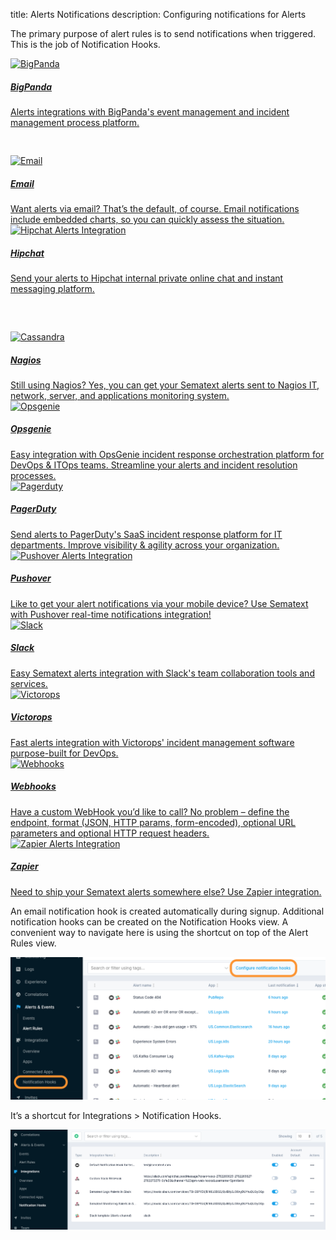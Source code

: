title: Alerts Notifications
description: Configuring notifications for Alerts

The primary purpose of alert rules is to send notifications when triggered. This is the job of Notification Hooks.

<div class="mdl-grid integrations">
    <div class="mdl-cell mdl-cell--3-col">
        <a href="/docs/integration/alerts-bigpanda-integration/">
            <div class="demo-card-event mdl-card mdl-shadow--2dp">
                <div class="flip-card-container">
                    <div class="flip-card">
                        <div class="side">
                            <img src="/docs/images/alerts/notifications/bigpanda.svg" alt="BigPanda" title="BigPanda Alerts Integration" style="width: 56px;">
                        </div>
                        <div class="side back">
                            <h5>BigPanda</h5>
                            Alerts integrations with BigPanda's event management and incident management process platform.
                        </div>
                    </div>
                </div>
            </div>
        </a>
    </div>
    <div class="mdl-cell mdl-cell--3-col">
        <a href="/docs/integration/alerts-email-integration/">
            <div class="demo-card-event mdl-card mdl-shadow--2dp">
                <div class="flip-card-container">
                    <div class="flip-card">
                        <div class="side">
                            <img src="/docs/images/alerts/notifications/mail.svg" alt="Email" title="Email Alerts Integration" style="height: 96px; padding-top: 44px;">
                        </div>
                        <div class="side back">
                            <h5>Email</h5>Want alerts via email? That’s the default, of course. Email notifications include embedded
                            charts, so you can quickly assess the situation.
                        </div>
                    </div>
                </div>
            </div>
        </a>
    </div>
    <div class="mdl-cell mdl-cell--3-col">
        <a href="/docs/integration/alerts-hipchat-integration/">
            <div class="demo-card-event mdl-card mdl-shadow--2dp">
                <div class="flip-card-container">
                    <div class="flip-card">
                        <div class="side">
                            <img src="/docs/images/alerts/notifications/hipchat.svg" alt="Hipchat Alerts Integration" title="Hipchat Alerts Integration"
                                style="width: 128px;">
                        </div>
                        <div class="side back">
                            <h5>Hipchat</h5>Send your alerts to Hipchat internal private online chat and instant messaging platform.</div>
                    </div>
                </div>
            </div>
        </a>
    </div>
    <div class="mdl-cell mdl-cell--3-col">
        <a href="/docs/integration/alerts-nagios-integration/">
            <div class="demo-card-event mdl-card mdl-shadow--2dp">
                <div class="flip-card-container">
                    <div class="flip-card">
                        <div class="side">
                            <img src="/docs/images/alerts/notifications/nagios.jpg" alt="Cassandra" title="Cassandra Monitoring" style="width: 96px; height: 32px; margin-top: 60px;">
                        </div>
                        <div class="side back">
                            <h5>Nagios</h5>
                            Still using Nagios? Yes, you can get your Sematext alerts sent to Nagios IT, network, server, and applications monitoring
                            system.</div>
                    </div>
                </div>
            </div>
        </a>
    </div>
</div>
<div class="mdl-grid integrations">
    <div class="mdl-cell mdl-cell--3-col">
        <a href="/docs/integration/alerts-opsgenie-integration/">
            <div class="demo-card-event mdl-card mdl-shadow--2dp">
                <div class="flip-card-container">
                    <div class="flip-card">
                        <div class="side">
                            <img src="/docs/images/alerts/notifications/opsgenie.svg" alt="Opsgenie" title="Opsgenie Alerts Integration" style="width: 128px;">
                        </div>
                        <div class="side back">
                            <h5>Opsgenie</h5>Easy integration with OpsGenie incident response orchestration platform for DevOps
                            & ITOps teams. Streamline your alerts and incident resolution processes.
                        </div>
                    </div>
                </div>
            </div>
        </a>
    </div>
    <div class="mdl-cell mdl-cell--3-col">
        <a href="/docs/integration/alerts-pagerduty-integration/">
            <div class="demo-card-event mdl-card mdl-shadow--2dp">
                <div class="flip-card-container">
                    <div class="flip-card">
                        <div class="side">
                            <img src="/docs/images/alerts/notifications/pagerduty.svg" alt="Pagerduty" title="PagerDuty - PagerDuty" style="width: 128px;">
                        </div>
                        <div class="side back">
                            <h5>PagerDuty</h5>Send alerts to PagerDuty's SaaS incident response platform for IT departments.
                            Improve visibility & agility across your organization.
                        </div>
                    </div>
                </div>
            </div>
        </a>
    </div>
    <div class="mdl-cell mdl-cell--3-col">
        <a href="/docs/integration/alerts-pushover-integration/">
            <div class="demo-card-event mdl-card mdl-shadow--2dp">
                <div class="flip-card-container">
                    <div class="flip-card">
                        <div class="side">
                            <img src="/docs/images/alerts/notifications/pushover.svg" alt="Pushover Alerts Integration" title="Pushover  Alerts Integration"
                                style="width: 64px;">
                        </div>
                        <div class="side back">
                            <h5>Pushover</h5>Like to get your alert notifications via your mobile device? Use Sematext with Pushover
                            real-time notifications integration!</div>
                    </div>
                </div>
            </div>
        </a>
    </div>
    <div class="mdl-cell mdl-cell--3-col">
        <a href="/docs/integration/alerts-slack-integration/">
            <div class="demo-card-event mdl-card mdl-shadow--2dp">
                <div class="flip-card-container">
                    <div class="flip-card">
                        <div class="side">
                            <img src="/docs/images/alerts/notifications/slack.svg" alt="Slack" title="Slack Alerts Integration" style="width: 128px;">
                        </div>
                        <div class="side back">
                            <h5>Slack</h5>Easy Sematext alerts integration with Slack's team collaboration tools and services.</div>
                    </div>
                </div>
            </div>
        </a>
    </div>
</div>
<div class="mdl-grid integrations">
    <div class="mdl-cell mdl-cell--3-col">
        <a href="/docs/integration/alerts-victorops-integration/">
            <div class="demo-card-event mdl-card mdl-shadow--2dp">
                <div class="flip-card-container">
                    <div class="flip-card">
                        <div class="side">
                            <img src="/docs/images/alerts/notifications/victorops.svg" alt="Victorops" title="VictorOps Alerts Integration" style="width: 128px;">
                        </div>
                        <div class="side back">
                            <h5>Victorops</h5>Fast alerts integration with Victorops' incident management software purpose-built
                            for DevOps.
                        </div>
                    </div>
                </div>
            </div>
        </a>
    </div>
    <div class="mdl-cell mdl-cell--3-col">
        <a href="/docs/integration/alerts-webhooks-integration/">
            <div class="demo-card-event mdl-card mdl-shadow--2dp">
                <div class="flip-card-container">
                    <div class="flip-card">
                        <div class="side">
                            <img src="/docs/images/alerts/notifications/webhooks.svg" alt="Webhooks" title="Webhooks Alerts Integration" style="width: 128px;">
                        </div>
                        <div class="side back">
                            <h5>Webhooks</h5>Have a custom WebHook you’d like to call? No problem – define the endpoint, format
                            (JSON, HTTP params, form-encoded), optional URL parameters and optional HTTP request headers.
                        </div>
                    </div>
                </div>
            </div>
        </a>
    </div>
    <div class="mdl-cell mdl-cell--3-col">
        <a href="/docs/integration/alerts-zapier-integration/">
            <div class="demo-card-event mdl-card mdl-shadow--2dp">
                <div class="flip-card-container">
                    <div class="flip-card">
                        <div class="side">
                            <img src="/docs/images/alerts/notifications/zapier.svg" alt="Zapier Alerts Integration" title="Zapier  Alerts Integration"
                                style="width: 96px;">
                        </div>
                        <div class="side back">
                            <h5>Zapier</h5>Need to ship your Sematext alerts somewhere else? Use Zapier integration.</div>
                    </div>
                </div>
            </div>
        </a>
    </div>
</div>

An email notification hook is created automatically during signup. Additional notification hooks can be created on the Notification Hooks view. A convenient way to navigate here is using the shortcut on top of the Alert Rules view.

![image alt text](../images/alerts/image_10.png)

It’s a shortcut for Integrations > Notification Hooks.

![image alt text](../images/alerts/image_11.png)